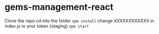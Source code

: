 # gems-management-react

Clone the repo
cd into the folder
`npm install`
change XXXXXXXXXXXX in index.js to your token (staging)
`npm start`

